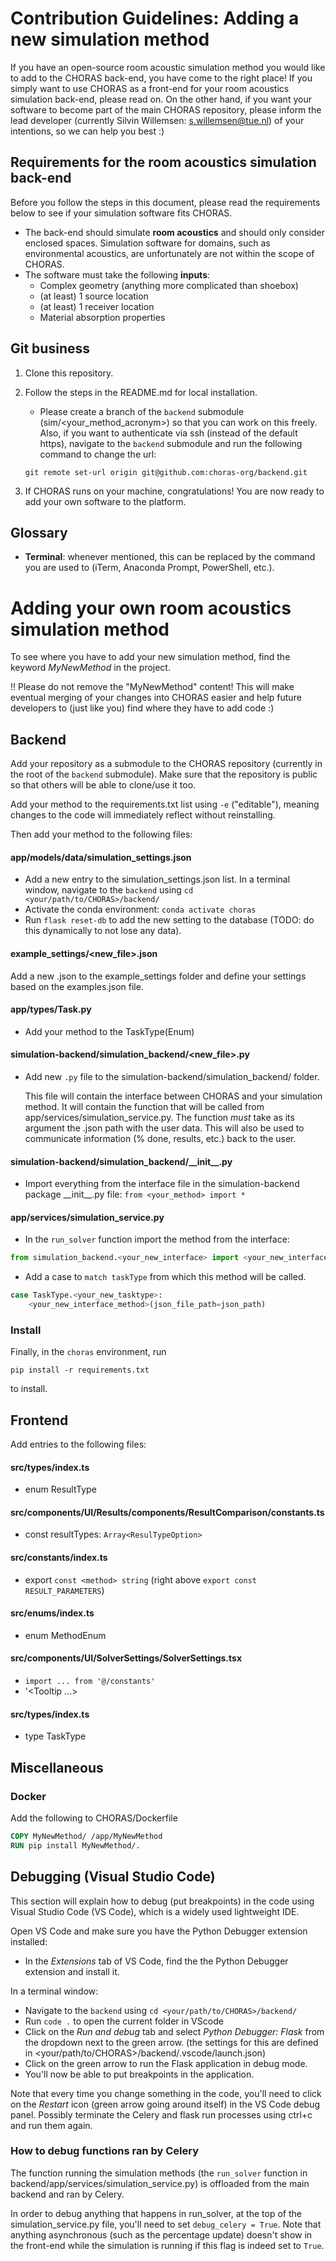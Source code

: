 # Contribution Guidelines: Adding a new simulation method

If you have an open-source room acoustic simulation method you would like to add to the CHORAS back-end, you have come to the right place! If you simply want to use CHORAS as a front-end for your room acoustics simulation back-end, please read on. On the other hand, if you want your software to become part of the main CHORAS repository, please inform the lead developer (currently Silvin Willemsen: s.willemsen@tue.nl) of your intentions, so we can help you best :)

## Requirements for the room acoustics simulation back-end

Before you follow the steps in this document, please read the requirements below to see if your simulation software fits CHORAS.

- The back-end should simulate **room acoustics** and should only consider enclosed spaces. Simulation software for domains, such as environmental acoustics, are unfortunately are not within the scope of CHORAS.
- The software must take the following **inputs**:
  - Complex geometry (anything more complicated than shoebox)
  - (at least) 1 source location
  - (at least) 1 receiver location
  - Material absorption properties

## Git business

1. Clone this repository.
2. Follow the steps in the README.md for local installation.
    - Please create a branch of the `backend` submodule (sim/<your_method_acronym>) so that you can work on this freely. Also, if you want to authenticate via ssh (instead of the default https), navigate to the `backend` submodule and run the following command to change the url:

    `git remote set-url origin git@github.com:choras-org/backend.git`
3. If CHORAS runs on your machine, congratulations! You are now ready to add your own software to the platform.  

## Glossary

- **Terminal**: whenever mentioned, this can be replaced by the command you are used to (iTerm, Anaconda Prompt, PowerShell, etc.).

# Adding your own room acoustics simulation method

To see where you have to add your new simulation method, find the keyword *MyNewMethod* in the project.

!! Please do not remove the "MyNewMethod" content! This will make eventual merging of your changes into CHORAS easier and help future developers to (just like you) find where they have to add code :)

## Backend

Add your repository as a submodule to the CHORAS repository (currently in the root of the `backend` submodule). Make sure that the repository is public so that others will be able to clone/use it too.

Add your method to the requirements.txt list using `-e` ("editable"), meaning changes to the code will immediately reflect without reinstalling. 

Then add your method to the following files:

#### app/models/data/simulation_settings.json

- Add a new entry to the simulation_settings.json list.
In a terminal window, navigate to the `backend` using `cd <your/path/to/CHORAS>/backend/`
- Activate the conda environment: `conda activate choras`
- Run `flask reset-db` to add the new setting to the database (TODO: do this dynamically to not lose any data).

#### example_settings/<new_file>.json

Add a new .json to the example_settings folder and define your settings based on the examples.json file.

#### app/types/Task.py

- Add your method to the TaskType(Enum)

#### simulation-backend/simulation_backend/<new_file>.py

- Add new `.py` file to the simulation-backend/simulation_backend/ folder.

    This file will contain the interface between CHORAS and your simulation method.
It will contain the function that will be called from app/services/simulation_service.py. The function *must* take as its argument the .json path with the user data. This will also be used to communicate information (% done, results, etc.) back to the user.

#### simulation-backend/simulation_backend/\_\_init\_\_.py

- Import everything from the interface file in the simulation-backend package \_\_init\_\_.py file: `from <your_method> import *`

#### app/services/simulation_service.py

- In the `run_solver` function import the method from the interface:

``` python
from simulation_backend.<your_new_interface> import <your_new_interface_method>
```

- Add a case to `match taskType` from which this method will be called.

``` python
case TaskType.<your_new_tasktype>:
    <your_new_interface_method>(json_file_path=json_path)
```

### Install
Finally, in the `choras` environment, run

``` shell
pip install -r requirements.txt
```

to install.

## Frontend

Add entries to the following files:

#### src/types/index.ts

- enum ResultType

#### src/components/UI/Results/components/ResultComparison/constants.ts

- const resultTypes: `Array<ResulTypeOption>`

#### src/constants/index.ts

- export `const <method> string` (right above `export const RESULT_PARAMETERS`)

#### src/enums/index.ts

- enum MethodEnum

#### src/components/UI/SolverSettings/SolverSettings.tsx

- `import ... from '@/constants'`
- '<Tooltip ...>

#### src/types/index.ts

- type TaskType


## Miscellaneous

### Docker

Add the following to CHORAS/Dockerfile

``` dockerfile
COPY MyNewMethod/ /app/MyNewMethod
RUN pip install MyNewMethod/.
```

## Debugging (Visual Studio Code)

This section will explain how to debug (put breakpoints) in the code using Visual Studio Code (VS Code), which is a widely used lightweight IDE. 

Open VS Code and make sure you have the Python Debugger extension installed:

- In the *Extensions* tab of VS Code, find the the Python Debugger extension and install it.

In a terminal window:

- Navigate to the `backend` using `cd <your/path/to/CHORAS>/backend/`
- Run `code .` to open the current folder in VScode
- Click on the *Run and debug* tab and select *Python Debugger: Flask* from the dropdown next to the green arrow. (the settings for this are defined in <your/path/to/CHORAS>/backend/.vscode/launch.json)
- Click on the green arrow to run the Flask application in debug mode. 
- You'll now be able to put breakpoints in the application.

Note that every time you change something in the code, you'll need to click on the *Restart* icon (green arrow going around itself) in the VS Code debug panel. Possibly terminate the Celery and flask run processes using ctrl+c and run them again. 

### How to debug functions ran by Celery

The function running the simulation methods (the `run_solver` function in backend/app/services/simulation_service.py) is offloaded from the main backend and ran by Celery.

In order to debug anything that happens in run_solver, at the top of the simulation_service.py file, you'll need to set `debug_celery = True`. Note that anything asynchronous (such as the percentage update) doesn't show in the front-end while the simulation is running if this flag is indeed set to `True`.


